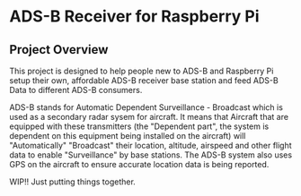 ADS-B Receiver for Raspberry Pi
===============================

## Project Overview

This project is designed to help people new to ADS-B and Raspberry Pi setup their own, affordable ADS-B receiver base station and feed ADS-B Data to different ADS-B consumers.

ADS-B stands for Automatic Dependent Surveillance - Broadcast which is used as a secondary radar sysem for aircraft. It means that Aircraft that are equipped with these transmitters (the "Dependent part", the system is dependent on this equipment being installed on the aircraft) will "Automatically" "Broadcast" their location, altitude, airspeed and other flight data to enable "Surveillance" by base stations. The ADS-B system also uses GPS on the aircraft to ensure accurate location data is being reported.


WIP!! Just putting things together.
